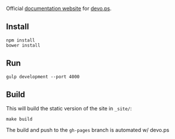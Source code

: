 Official [documentation website](http://devo.ps) for [devo.ps](http://devo.ps).

## Install

    npm install
    bower install

## Run

    gulp development --port 4000

## Build

This will build the static version of the site in `_site/`:

    make build

The build and push to the `gh-pages` branch is automated w/ devo.ps
